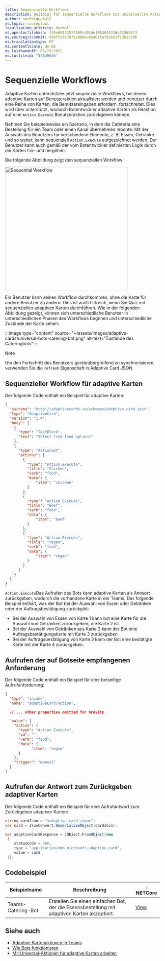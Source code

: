 ```yaml
---
title: Sequenzielle Workflows
description: Beispiel für sequenzielle Workflows mit universellen Aktionen
author: surbhigupta12
ms.topic: conceptual
localization_priority: Normal
ms.openlocfilehash: f36e65133572569cd01de1053044336c810656f3
ms.sourcegitcommit: 999f5c607671e088ea8a461fa7dbb63f8d61c39b
ms.translationtype: MT
ms.contentlocale: de-DE
ms.lasthandoff: 05/25/2021
ms.locfileid: "52649646"
---
```

# <a name="sequential-workflows"></a>Sequenzielle Workflows

Adaptive Karten unterstützen jetzt sequenzielle Workflows, bei denen adaptive Karten auf Benutzeraktion aktualisiert werden und benutzer durch eine Reihe von Karten, die Benutzereingaben erfordern, fortschreitet. Dies wird über unterstützt, wodurch Botentwickler adaptive Karten als Reaktion auf eine `Action.Execute` Benutzeraktion zurückgeben können.

Nehmen Sie beispielsweise ein Szenario, in dem die Cafeteria eine Bestellung für ein Team oder einen Kanal übernehmen möchte. Mit der Auswahl des Benutzers für verschiedene Elemente, z. B. Essen, Getränke und so weiter, kann sequenziell `Action.Execute` aufgezeichnet werden. Der Benutzer kann auch gemäß der vom Botentwickler definierten Logik durch die Karten hin- und hergehen. <br/>

Die folgende Abbildung zeigt den sequenziellen Workflow:

<img src="~/assets/images/bots/sequentialWorkflow.gif" alt="Sequential Workflow" width="400"/>

Ein Benutzer kann seinen Workflow durchkommen, ohne die Karte für andere Benutzer zu ändern. Dies ist auch hilfreich, wenn Sie Quiz mit sequenziellen adaptiven Karten durchführen. Wie in der folgenden Abbildung gezeigt, können sich unterschiedliche Benutzer in unterschiedlichen Phasen des Workflows begnnen und unterschiedliche Zustände der Karte sehen:

:::image type="content" source="~/assets/images/adaptive-cards/universal-bots-catering-bot.png" alt-text="Zustände des Cateringbots":::

> [!NOTE]
> Um den Fortschritt des Benutzers geräteübergreifend zu synchronisieren, verwenden Sie die `refresh` Eigenschaft in Adaptive Card JSON.

## <a name="sequential-workflow-for-adaptive-cards"></a>Sequenzieller Workflow für adaptive Karten

Der folgende Code enthält ein Beispiel für adaptive Karten:

```JSON
{
  "$schema": "http://adaptivecards.io/schemas/adaptive-card.json",
  "type": "AdaptiveCard",
  "version": "1.4",
  "body": [
    {
      "type": "TextBlock",
      "text": "Select from food options"
    },
    { 
      "type": "ActionSet",
      "actions": [
        {
          "type": "Action.Execute",
          "title": "Chicken",
          "verb": "food",
          "data": {
              "item": "chicken"
          }
        },
        {
          "type": "Action.Execute",
          "title": "Beef",
          "verb": "food",
          "data": {
              "item": "beef"
          }
        },
        {
          "type": "Action.Execute",
          "title": "Vegan",
          "verb": "food",
          "data": {
              "item": "vegan"
          }
        }
      ]
    }
  ]
}
```

`Action.Execute`Das Aufrufen des Bots kann adaptive Karten als Antwort zurückgeben, wodurch die vorhandene Karte in der Teams.
Das folgende Beispiel enthält, was der Bot bei der Auswahl von Essen oder Getränken oder der Auftragsbestätigung zurückgibt:

* Bei der Auswahl von Essen von Karte 1 kann bot eine Karte für die Auswahl von Getränken zurückgeben, die Karte 2 ist.
* Bei der Auswahl von Getränken aus Karte 2 kann der Bot eine Auftragsbestätigungskarte mit Karte 3 zurückgeben.
* Bei der Auftragsbestätigung von Karte 3 kann der Bot eine bestätigte Karte mit der Karte 4 zurückgeben.

## <a name="invoke-request-received-on-bot-side"></a>Aufrufen der auf Botseite empfangenen Anforderung

Der folgende Code enthält ein Beispiel für eine botseitige Aufrufanforderung:

```JSON
{ 
  "type": "invoke",
  "name": "adaptiveCard/action",

  // ... other properties omitted for brevity

  "value": { 
    "action": { 
      "type": "Action.Execute", 
      "id": "", 
      "verb": "food",
      "data": { 
            "item": "vegan"
      } 
    },
    "trigger": "manual" 
  }
}
```

## <a name="invoke-response-to-return-adaptive-cards"></a>Aufrufen der Antwort zum Zurückgeben adaptiver Karten

Der folgende Code enthält ein Beispiel für eine Aufrufantwort zum Zurückgeben adaptiver Karten:

```C#
string cardJson = "<adaptive card json>";
var card = JsonConvert.DeserializeObject(cardJson);

var adaptiveCardResponse = JObject.FromObject(new
 {
    statusCode = 200,
    type = "application/vnd.microsoft.adaptive.card",
    value = card
 });
```

## <a name="code-sample"></a>Codebeispiel

|Beispielname | Beschreibung | . NETCore |
|----------------|-----------------|--------------|
| Teams-Catering-Bot | Erstellen Sie einen einfachen Bot, der die Essensbestellung mit adaptiven Karten akzeptiert. |[View](https://github.com/OfficeDev/Microsoft-Teams-Samples/tree/main/samples/bot-teams-catering/csharp)|

## <a name="see-also"></a>Siehe auch

* [Adaptive Kartenaktionen in Teams](~/task-modules-and-cards/cards/cards-actions.md#adaptive-cards-actions)
* [Wie Bots funktionieren](/azure/bot-service/bot-builder-basics?view=azure-bot-service-4.0&preserve-view=true)
* [Mit Universal-Aktionen für adaptive Karten arbeiten](Work-with-universal-actions-for-adaptive-cards.md)
